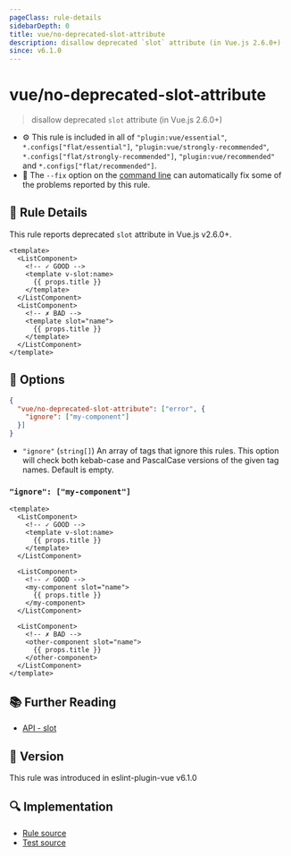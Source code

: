 ```yaml
---
pageClass: rule-details
sidebarDepth: 0
title: vue/no-deprecated-slot-attribute
description: disallow deprecated `slot` attribute (in Vue.js 2.6.0+)
since: v6.1.0
---
```


# vue/no-deprecated-slot-attribute

> disallow deprecated `slot` attribute (in Vue.js 2.6.0+)

- :gear: This rule is included in all of `"plugin:vue/essential"`, `*.configs["flat/essential"]`, `"plugin:vue/strongly-recommended"`, `*.configs["flat/strongly-recommended"]`, `"plugin:vue/recommended"` and `*.configs["flat/recommended"]`.
- :wrench: The `--fix` option on the [command line](https://eslint.org/docs/user-guide/command-line-interface#fix-problems) can automatically fix some of the problems reported by this rule.

## :book: Rule Details

This rule reports deprecated `slot` attribute in Vue.js v2.6.0+.

<eslint-code-block fix :rules="{'vue/no-deprecated-slot-attribute': ['error']}">

```vue
<template>
  <ListComponent>
    <!-- ✓ GOOD -->
    <template v-slot:name>
      {{ props.title }}
    </template>
  </ListComponent>
  <ListComponent>
    <!-- ✗ BAD -->
    <template slot="name">
      {{ props.title }}
    </template>
  </ListComponent>
</template>
```

</eslint-code-block>

## :wrench: Options

```json
{
  "vue/no-deprecated-slot-attribute": ["error", {
    "ignore": ["my-component"]
  }]
}
```

- `"ignore"` (`string[]`) An array of tags that ignore this rules. This option will check both kebab-case and PascalCase versions of the given tag names. Default is empty.

### `"ignore": ["my-component"]`

<eslint-code-block fix :rules="{'vue/no-dupe-keys': ['error', {ignore: ['my-component']}]}">

```vue
<template>
  <ListComponent>
    <!-- ✓ GOOD -->
    <template v-slot:name>
      {{ props.title }}
    </template>
  </ListComponent>

  <ListComponent>
    <!-- ✓ GOOD -->
    <my-component slot="name">
      {{ props.title }}
    </my-component>
  </ListComponent>

  <ListComponent>
    <!-- ✗ BAD -->
    <other-component slot="name">
      {{ props.title }}
    </other-component>
  </ListComponent>
</template>
```

</eslint-code-block>

## :books: Further Reading

- [API - slot](https://v2.vuejs.org/v2/api/#slot-deprecated)

## :rocket: Version

This rule was introduced in eslint-plugin-vue v6.1.0

## :mag: Implementation

- [Rule source](https://github.com/vuejs/eslint-plugin-vue/blob/master/lib/rules/no-deprecated-slot-attribute.js)
- [Test source](https://github.com/vuejs/eslint-plugin-vue/blob/master/tests/lib/rules/no-deprecated-slot-attribute.js)
